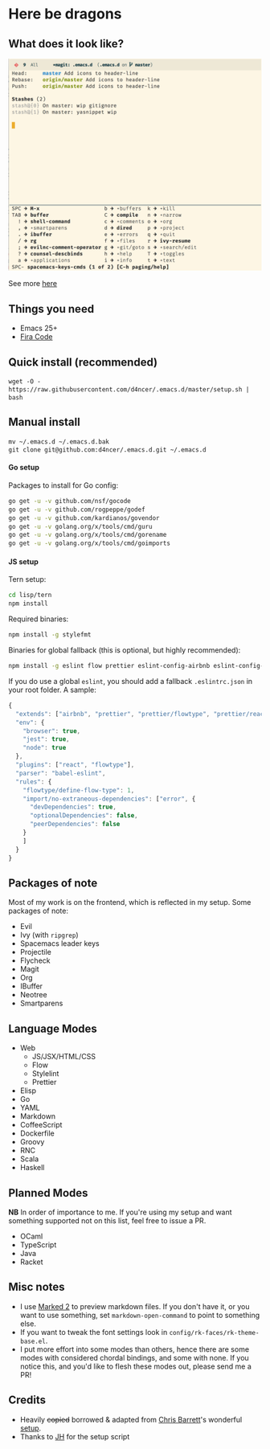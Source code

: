 # Here be dragons

## What does it look like?

![magit-with-leaderkeys](https://raw.githubusercontent.com/d4ncer/.emacs.d/master/screenshots/magit-with-leaderkeys.png "It's Magi{t,c}!")

See more [here](SCREENSHOTS.md)

## Things you need

* Emacs 25+
* [Fira Code](https://github.com/tonsky/FiraCode)

## Quick install (recommended)

``` shell
wget -O - https://raw.githubusercontent.com/d4ncer/.emacs.d/master/setup.sh | bash
```

## Manual install

``` shell
mv ~/.emacs.d ~/.emacs.d.bak
git clone git@github.com:d4ncer/.emacs.d.git ~/.emacs.d
```

#### Go setup

Packages to install for Go config:

```bash
go get -u -v github.com/nsf/gocode
go get -u -v github.com/rogpeppe/godef
go get -u -v github.com/kardianos/govendor
go get -u -v golang.org/x/tools/cmd/guru
go get -u -v golang.org/x/tools/cmd/gorename
go get -u -v golang.org/x/tools/cmd/goimports
```

#### JS setup

Tern setup:

```bash
cd lisp/tern
npm install
```

Required binaries:

```bash
npm install -g stylefmt
```

Binaries for global fallback (this is optional, but highly recommended):

```bash
npm install -g eslint flow prettier eslint-config-airbnb eslint-config-prettier
```

If you do use a global `eslint`, you should add a fallback `.eslintrc.json` in
your root folder. A sample:

```js
{
  "extends": ["airbnb", "prettier", "prettier/flowtype", "prettier/react"],
  "env": {
    "browser": true,
    "jest": true,
    "node": true
  },
  "plugins": ["react", "flowtype"],
  "parser": "babel-eslint",
  "rules": {
    "flowtype/define-flow-type": 1,
    "import/no-extraneous-dependencies": ["error", {
      "devDependencies": true,
      "optionalDependencies": false,
      "peerDependencies": false
    }
    ]
  }
}

```

## Packages of note

Most of my work is on the frontend, which is reflected in my setup. Some
packages of note:

* Evil
* Ivy (with `ripgrep`)
* Spacemacs leader keys
* Projectile
* Flycheck
* Magit
* Org
* IBuffer
* Neotree
* Smartparens

## Language Modes

* Web
  * JS/JSX/HTML/CSS
  * Flow
  * Stylelint
  * Prettier
* Elisp
* Go
* YAML
* Markdown
* CoffeeScript
* Dockerfile
* Groovy
* RNC
* Scala
* Haskell

## Planned Modes

**NB** In order of importance to me. If you're using my setup and want something
supported not on this list, feel free to issue a PR.

* OCaml
* TypeScript
* Java
* Racket

## Misc notes

* I use [Marked 2](http://marked2app.com/) to preview markdown files. If you don't have
  it, or you want to use something, set `markdown-open-command` to point to
  something else.
* If you want to tweak the font settings look in `config/rk-faces/rk-theme-base.el`.
* I put more effort into some modes than others, hence there are some modes
  with considered chordal bindings, and some with none. If you notice this,
  and you'd like to flesh these modes out, please send me a PR!

## Credits

* Heavily ~~copied~~ borrowed & adapted from [Chris Barrett](https://github.com/chrisbarrett)'s
wonderful [setup](https://github.com/chrisbarrett/.emacs.d).
* Thanks to [JH](https://github.com/jackhopner) for the setup script
